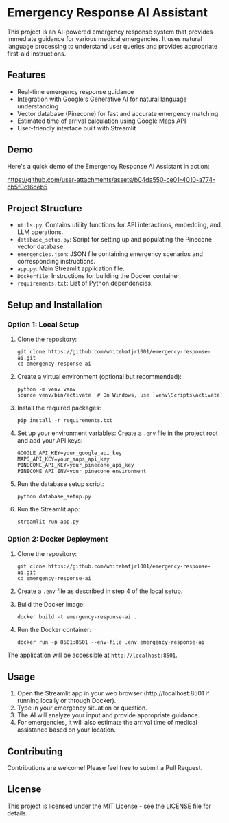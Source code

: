 # Emergency Response AI Assistant

This project is an AI-powered emergency response system that provides immediate guidance for various medical emergencies. It uses natural language processing to understand user queries and provides appropriate first-aid instructions.

## Features

- Real-time emergency response guidance
- Integration with Google's Generative AI for natural language understanding
- Vector database (Pinecone) for fast and accurate emergency matching
- Estimated time of arrival calculation using Google Maps API
- User-friendly interface built with Streamlit

## Demo

Here's a quick demo of the Emergency Response AI Assistant in action:



https://github.com/user-attachments/assets/b04da550-ce01-4010-a774-cb5f0c16ceb5



## Project Structure

- `utils.py`: Contains utility functions for API interactions, embedding, and LLM operations.
- `database_setup.py`: Script for setting up and populating the Pinecone vector database.
- `emergencies.json`: JSON file containing emergency scenarios and corresponding instructions.
- `app.py`: Main Streamlit application file.
- `Dockerfile`: Instructions for building the Docker container.
- `requirements.txt`: List of Python dependencies.

## Setup and Installation

### Option 1: Local Setup

1. Clone the repository:
   ```
   git clone https://github.com/whitehatjr1001/emergency-response-ai.git
   cd emergency-response-ai
   ```

2. Create a virtual environment (optional but recommended):
   ```
   python -m venv venv
   source venv/bin/activate  # On Windows, use `venv\Scripts\activate`
   ```

3. Install the required packages:
   ```
   pip install -r requirements.txt
   ```

4. Set up your environment variables:
   Create a `.env` file in the project root and add your API keys:
   ```
   GOOGLE_API_KEY=your_google_api_key
   MAPS_API_KEY=your_maps_api_key
   PINECONE_API_KEY=your_pinecone_api_key
   PINECONE_API_ENV=your_pinecone_environment
   ```

5. Run the database setup script:
   ```
   python database_setup.py
   ```

6. Run the Streamlit app:
   ```
   streamlit run app.py
   ```

### Option 2: Docker Deployment

1. Clone the repository:
   ```
   git clone https://github.com/whitehatjr1001/emergency-response-ai.git
   cd emergency-response-ai
   ```

2. Create a `.env` file as described in step 4 of the local setup.

3. Build the Docker image:
   ```
   docker build -t emergency-response-ai .
   ```

4. Run the Docker container:
   ```
   docker run -p 8501:8501 --env-file .env emergency-response-ai
   ```

The application will be accessible at `http://localhost:8501`.

## Usage
  
1. Open the Streamlit app in your web browser (http://localhost:8501 if running locally or through Docker).
2. Type in your emergency situation or question.
3. The AI will analyze your input and provide appropriate guidance.
4. For emergencies, it will also estimate the arrival time of medical assistance based on your location.

## Contributing

Contributions are welcome! Please feel free to submit a Pull Request.

## License

This project is licensed under the MIT License - see the [LICENSE](LICENSE) file for details.
